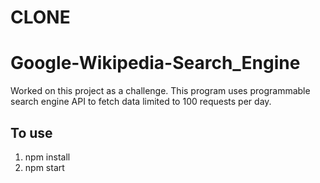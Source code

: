 # CLONE

# Google-Wikipedia-Search_Engine 

Worked on this project as a challenge. This program uses programmable search engine API to fetch data limited to 100 requests per day. 

## To use
1. npm install
2. npm start

